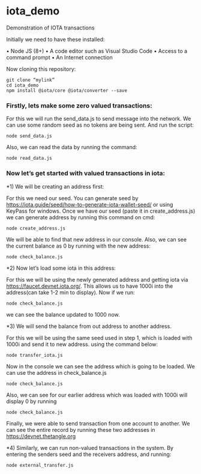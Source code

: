 # iota_demo
Demonstration of IOTA transactions

Initially we need to have these installed:

•	Node JS (8+)
•	A code editor such as Visual Studio Code
•	Access to a command prompt
•	An Internet connection

Now cloning this repository:
```
git clone “mylink”
cd iota_demo
npm install @iota/core @iota/converter --save
```
### Firstly, lets make some zero valued transactions:

For this we will run the send_data.js to send message into the network. We can use some random seed as no tokens are being sent. And run the script:
```
node send_data.js
```
Also, we can read the data by running the command:
```
node read_data.js
```
### Now let’s get started with valued transactions in iota:


*1) We will be creating an address first:

For this we need our seed. You can generate seed by https://iota.guide/seed/how-to-generate-iota-wallet-seed/ or using KeyPass for windows.
Once we have our seed (paste it in create_address.js) we can generate address by running this command on cmd:
```
node create_address.js
```
We will be able to find that new address in our console.
Also, we can see the current balance as 0 by running with the new address:
```
node check_balance.js
```
*2) Now let’s load some iota in this address:

For this we will be using the newly generated address and getting iota via https://faucet.devnet.iota.org/.
This allows us to have 1000i into the address(can take 1-2 min to display).
Now if we run:
```
node check_balance.js
```
we can see the balance updated to 1000 now.

*3)  We will send the balance from out address to another address.

For this we will be using the same seed used in step 1, which is loaded with 1000i and send it to new address.
using the command below:
```
node transfer_iota.js
```
Now in the console we can see the address which is going to be loaded.
We can use the address in check_balance.js
```
node check_balance.js 
```
Also, we can see for our earlier address which was loaded with 1000i will display 0 by running
```
node check_balance.js 
```
Finally, we were able to send transaction from one account to another.
We can see the entire record by running these two addresses in  https://devnet.thetangle.org

*4)  Similarly, we can run non-valued transactions in the system. 
By entering the senders seed and the receivers address, and running:
``` 
node external_transfer.js
```


